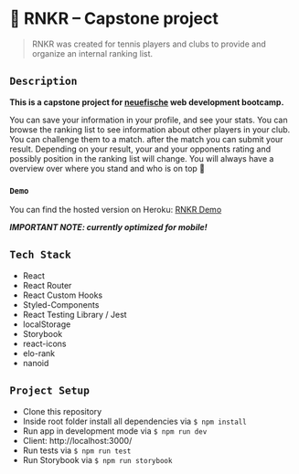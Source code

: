 # 🏅 RNKR – Capstone project

> RNKR was created for tennis players and clubs to provide and organize an internal ranking list.

## `Description`

**This is a capstone project for [neuefische](https://www.neuefische.de/) web development bootcamp.**

You can save your information in your profile, and see your stats. You can browse the ranking list to see information about other players in your club. You can challenge them to a match. after the match you can submit your result. Depending on your result, your and your opponents rating and possibly position in the ranking list will change. You will always have a overview over where you stand and who is on top :1st_place_medal:

### `Demo`

You can find the hosted version on Heroku: [RNKR Demo](https://capstone-project-chi-eight.vercel.app/)

**_IMPORTANT NOTE: currently optimized for mobile!_**

## `Tech Stack`

- React
- React Router
- React Custom Hooks
- Styled-Components
- React Testing Library / Jest
- localStorage
- Storybook
- react-icons
- elo-rank
- nanoid

## `Project Setup`

- Clone this repository
- Inside root folder install all dependencies via `$ npm install`
- Run app in development mode via `$ npm run dev`
- Client: http://localhost:3000/
- Run tests via `$ npm run test`
- Run Storybook via `$ npm run storybook`
